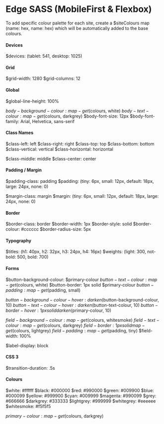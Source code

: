 # Edge SASS (MobileFirst &amp; Flexbox)

To add specific colour palette for each site, create a $siteColours map (name: hex, name: hex) which will be automatically added to the base colours.

#### Devices
$devices: (tablet: 541, desktop: 1025)

#### Grid
$grid-width: 1280
$grid-columns: 12

#### Global
$global-line-height: 100%

$body-background-colour: map-get($colours, white)
$body-text-colour: map-get($colours, darkgrey)
$body-font-size: 12px
$body-font-family: Arial, Helvetica, sans-serif

#### Class Names
$class-left: left
$class-right: right
$class-top: top
$class-bottom: bottom
$class-vertical: vertical
$class-horizontal: horizontal

$class-middle: middle
$class-center: center

#### Padding / Margin
$padding-class: padding
$padding: (tiny: 6px, small: 12px, default: 18px, large: 24px, none: 0)

$margin-class: margin
$margin: (tiny: 6px, small: 12px, default: 18px, large: 24px, none: 0)

#### Border
$border-class: border
$border-width: 1px
$border-style: solid
$border-colour: #cccccc
$border-radius-size: 5px

#### Typography
$titles: (h1: 40px, h2: 32px, h3: 24px, h4: 16px)
$weights: (light: 300, not-bold: 500, bold: 700)

#### Forms
$button-background-colour: $primary-colour
$button-text-colour: map-get($colours, white)
$button-border: 1px solid $primary-colour
$button-padding: map-get($padding, small)

$button-background-colour-hover: darken($button-background-colour, 10)
$button-text-colour-hover: darken($button-text-colour, 10)
$button-border-hover: 1px solid darken($primary-colour, 10)

$field-background-colour: map-get($colours, whitesmoke)
$field-text-colour: map-get($colours, darkgrey)
$field-border: 1px solid map-get($colours, lightgrey)
$field-padding: map-get($padding, tiny)
$field-width: 100%

$label-display: block

#### CSS 3
$transition-duration: .5s

#### Colours
$white: #ffffff
$black: #000000
$red: #990000
$green: #009900
$blue: #000099
$yellow: #999900
$cyan: #009999
$magenta: #990099
$grey: #666666
$darkgrey: #333333
$lightgrey: #999999
$whitegrey: #eeeeee
$whitesmoke: #f5f5f5

$primary-colour: map-get($colours, darkgrey)

